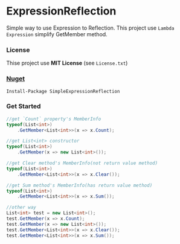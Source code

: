 ﻿ExpressionReflection
=====
Simple way to use Expression to Reflection.
This project use `Lambda Expression` simplify GetMember method.

### License
Thise project use **MIT License** (see `License.txt`)

### [Nuget](https://www.nuget.org/packages/SimpleExpressionReflection/1.0.0)
```
Install-Package SimpleExpressionReflection
```

### Get Started
```csharp
//get `Count` property's MemberInfo
typeof(List<int>)
    .GetMember<List<int>>(x => x.Count);

//get List<int> constructor
typeof(List<int>)
    .GetMember(x => new List<int>());

//get Clear method's MemberInfo(not return value method)
typeof(List<int>)
    .GetMember<List<int>>(x => x.Clear());

//get Sum method's MemberInfo(has return value method)
typeof(List<int>)
    .GetMember<List<int>>(x => x.Sum());

//other way
List<int> test = new List<int>();
test.GetMember(x => x.Count);
test.GetMember(x => new List<int>());
test.GetMember<List<int>>(x => x.Clear());
test.GetMember<List<int>>(x => x.Sum());
```